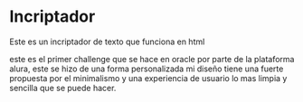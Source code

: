 # Incriptador
Este es un incriptador de texto que funciona en html

este es el primer challenge que se hace en oracle por parte de la plataforma alura, este se hizo de una forma personalizada mi diseño tiene una fuerte propuesta por el minimalismo y una experiencia de usuario lo mas limpia y sencilla que se puede hacer.
